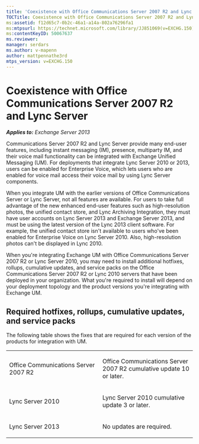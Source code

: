 ```yaml
---
title: 'Coexistence with Office Communications Server 2007 R2 and Lync Server'
TOCTitle: Coexistence with Office Communications Server 2007 R2 and Lync Server
ms:assetid: f12d65c7-0b2c-46a1-a14a-802a76296fa1
ms:mtpsurl: https://technet.microsoft.com/library/JJ851069(v=EXCHG.150)
ms:contentKeyID: 50067637
ms.reviewer: 
manager: serdars
ms.author: v-mapenn
author: mattpennathe3rd
mtps_version: v=EXCHG.150
---
```


# Coexistence with Office Communications Server 2007 R2 and Lync Server

_**Applies to:** Exchange Server 2013_

Communications Server 2007 R2 and Lync Server provide many end-user features, including instant messaging (IM), presence, multiparty IM, and their voice mail functionality can be integrated with Exchange Unified Messaging (UM). For deployments that integrate Lync Server 2010 or 2013, users can be enabled for Enterprise Voice, which lets users who are enabled for voice mail access their voice mail by using Lync Server components.

When you integrate UM with the earlier versions of Office Communications Server or Lync Server, not all features are available. For users to take full advantage of the new enhanced end-user features such as high-resolution photos, the unified contact store, and Lync Archiving Integration, they must have user accounts on Lync Server 2013 and Exchange Server 2013, and must be using the latest version of the Lync 2013 client software. For example, the unified contact store isn't available to users who've been enabled for Enterprise Voice on Lync Server 2010. Also, high-resolution photos can't be displayed in Lync 2010.

When you're integrating Exchange UM with Office Communications Server 2007 R2 or Lync Server 2010, you may need to install additional hotfixes, rollups, cumulative updates, and service packs on the Office Communications Server 2007 R2 or Lync 2010 servers that have been deployed in your organization. What you're required to install will depend on your deployment topology and the product versions you're integrating with Exchange UM.

## Required hotfixes, rollups, cumulative updates, and service packs

The following table shows the fixes that are required for each version of the products for integration with UM.

<table>
<colgroup>
<col style="width: 50%" />
<col style="width: 50%" />
</colgroup>
<tbody>
<tr class="odd">
<td><p>Office Communications Server 2007 R2</p></td>
<td><p>Office Communications Server 2007 R2 cumulative update 10 or later.</p></td>
</tr>
<tr class="even">
<td><p>Lync Server 2010</p></td>
<td><p>Lync Server 2010 cumulative update 3 or later.</p></td>
</tr>
<tr class="odd">
<td><p>Lync Server 2013</p></td>
<td><p>No updates are required.</p></td>
</tr>
</tbody>
</table>
